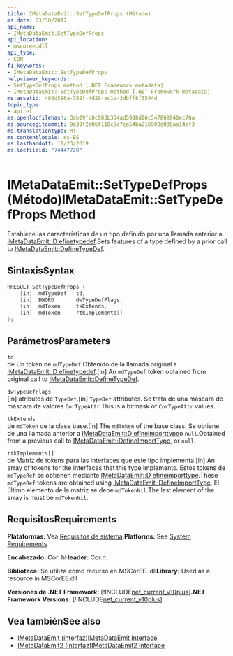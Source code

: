 ```yaml
---
title: IMetaDataEmit::SetTypeDefProps (Método)
ms.date: 03/30/2017
api_name:
- IMetaDataEmit.SetTypeDefProps
api_location:
- mscoree.dll
api_type:
- COM
f1_keywords:
- IMetaDataEmit::SetTypeDefProps
helpviewer_keywords:
- SetTypeDefProps method [.NET Framework metadata]
- IMetaDataEmit::SetTypeDefProps method [.NET Framework metadata]
ms.assetid: 480d596a-759f-4d29-ac1a-3dbff8f3544d
topic_type:
- apiref
ms.openlocfilehash: 3ab29fc8c983b354ad5088d26c547868940ec70a
ms.sourcegitcommit: 9a39f2a06f110c9c7ca54ba216900d038aa14ef3
ms.translationtype: MT
ms.contentlocale: es-ES
ms.lasthandoff: 11/23/2019
ms.locfileid: "74447720"
---
```

# <a name="imetadataemitsettypedefprops-method"></a><span data-ttu-id="96e85-102">IMetaDataEmit::SetTypeDefProps (Método)</span><span class="sxs-lookup"><span data-stu-id="96e85-102">IMetaDataEmit::SetTypeDefProps Method</span></span>
<span data-ttu-id="96e85-103">Establece las características de un tipo definido por una llamada anterior a [IMetaDataEmit::D efinetypedef](../../../../docs/framework/unmanaged-api/metadata/imetadataemit-definetypedef-method.md).</span><span class="sxs-lookup"><span data-stu-id="96e85-103">Sets features of a type defined by a prior call to [IMetaDataEmit::DefineTypeDef](../../../../docs/framework/unmanaged-api/metadata/imetadataemit-definetypedef-method.md).</span></span>  
  
## <a name="syntax"></a><span data-ttu-id="96e85-104">Sintaxis</span><span class="sxs-lookup"><span data-stu-id="96e85-104">Syntax</span></span>  
  
```cpp  
HRESULT SetTypeDefProps (  
    [in]  mdTypeDef   td,   
    [in]  DWORD       dwTypeDefFlags,   
    [in]  mdToken     tkExtends,   
    [in]  mdToken     rtkImplements[]   
);  
```  
  
## <a name="parameters"></a><span data-ttu-id="96e85-105">Parámetros</span><span class="sxs-lookup"><span data-stu-id="96e85-105">Parameters</span></span>  
 `td`  
 <span data-ttu-id="96e85-106">de Un token de `mdTypeDef` Obtenido de la llamada original a [IMetaDataEmit::D efinetypedef](../../../../docs/framework/unmanaged-api/metadata/imetadataemit-definetypedef-method.md).</span><span class="sxs-lookup"><span data-stu-id="96e85-106">[in] An `mdTypeDef` token obtained from original call to [IMetaDataEmit::DefineTypeDef](../../../../docs/framework/unmanaged-api/metadata/imetadataemit-definetypedef-method.md).</span></span>  
  
 `dwTypeDefFlags`  
 <span data-ttu-id="96e85-107">[in] atributos de `TypeDef`.</span><span class="sxs-lookup"><span data-stu-id="96e85-107">[in] `TypeDef` attributes.</span></span> <span data-ttu-id="96e85-108">Se trata de una máscara de máscara de valores `CorTypeAttr`.</span><span class="sxs-lookup"><span data-stu-id="96e85-108">This is a bitmask of `CorTypeAttr` values.</span></span>  
  
 `tkExtends`  
 <span data-ttu-id="96e85-109">de `mdToken` de la clase base.</span><span class="sxs-lookup"><span data-stu-id="96e85-109">[in] The `mdToken` of the base class.</span></span> <span data-ttu-id="96e85-110">Se obtiene de una llamada anterior a [IMetaDataEmit::D efineimporttype](../../../../docs/framework/unmanaged-api/metadata/imetadataemit-defineimporttype-method.md)o `null`.</span><span class="sxs-lookup"><span data-stu-id="96e85-110">Obtained from a previous call to [IMetaDataEmit::DefineImportType](../../../../docs/framework/unmanaged-api/metadata/imetadataemit-defineimporttype-method.md), or `null`.</span></span>  
  
 `rtkImplements[]`  
 <span data-ttu-id="96e85-111">de Matriz de tokens para las interfaces que este tipo implementa.</span><span class="sxs-lookup"><span data-stu-id="96e85-111">[in] An array of tokens for the interfaces that this type implements.</span></span> <span data-ttu-id="96e85-112">Estos tokens de `mdTypeRef` se obtienen mediante [IMetaDataEmit::D efineimporttype](../../../../docs/framework/unmanaged-api/metadata/imetadataemit-defineimporttype-method.md).</span><span class="sxs-lookup"><span data-stu-id="96e85-112">These `mdTypeRef` tokens are obtained using [IMetaDataEmit::DefineImportType](../../../../docs/framework/unmanaged-api/metadata/imetadataemit-defineimporttype-method.md).</span></span> <span data-ttu-id="96e85-113">El último elemento de la matriz se debe `mdTokenNil`.</span><span class="sxs-lookup"><span data-stu-id="96e85-113">The last element of the array is must be `mdTokenNil`.</span></span>  
  
## <a name="requirements"></a><span data-ttu-id="96e85-114">Requisitos</span><span class="sxs-lookup"><span data-stu-id="96e85-114">Requirements</span></span>  
 <span data-ttu-id="96e85-115">**Plataformas:** Vea [Requisitos de sistema](../../../../docs/framework/get-started/system-requirements.md).</span><span class="sxs-lookup"><span data-stu-id="96e85-115">**Platforms:** See [System Requirements](../../../../docs/framework/get-started/system-requirements.md).</span></span>  
  
 <span data-ttu-id="96e85-116">**Encabezado:** Cor. h</span><span class="sxs-lookup"><span data-stu-id="96e85-116">**Header:** Cor.h</span></span>  
  
 <span data-ttu-id="96e85-117">**Biblioteca:** Se utiliza como recurso en MSCorEE. dll</span><span class="sxs-lookup"><span data-stu-id="96e85-117">**Library:** Used as a resource in MSCorEE.dll</span></span>  
  
 <span data-ttu-id="96e85-118">**Versiones de .NET Framework:** [!INCLUDE[net_current_v10plus](../../../../includes/net-current-v10plus-md.md)]</span><span class="sxs-lookup"><span data-stu-id="96e85-118">**.NET Framework Versions:** [!INCLUDE[net_current_v10plus](../../../../includes/net-current-v10plus-md.md)]</span></span>  
  
## <a name="see-also"></a><span data-ttu-id="96e85-119">Vea también</span><span class="sxs-lookup"><span data-stu-id="96e85-119">See also</span></span>

- [<span data-ttu-id="96e85-120">IMetaDataEmit (interfaz)</span><span class="sxs-lookup"><span data-stu-id="96e85-120">IMetaDataEmit Interface</span></span>](../../../../docs/framework/unmanaged-api/metadata/imetadataemit-interface.md)
- [<span data-ttu-id="96e85-121">IMetaDataEmit2 (interfaz)</span><span class="sxs-lookup"><span data-stu-id="96e85-121">IMetaDataEmit2 Interface</span></span>](../../../../docs/framework/unmanaged-api/metadata/imetadataemit2-interface.md)
